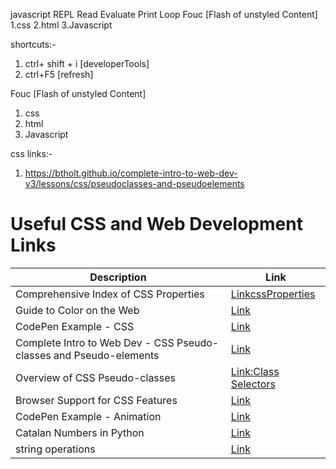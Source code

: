
javascript
REPL Read Evaluate Print Loop
Fouc [Flash of unstyled Content]  1.css 2.html 3.Javascript

shortcuts:-

1. ctrl+ shift + i [developerTools]
2. ctrl+F5 [refresh]


Fouc [Flash of unstyled Content]  </br> 
1. css 
2. html
3. Javascript
   


css links:-

1. https://btholt.github.io/complete-intro-to-web-dev-v3/lessons/css/pseudoclasses-and-pseudoelements


# Useful CSS and Web Development Links

| Description                                             | Link                                                        |
|---------------------------------------------------------|-------------------------------------------------------------|
| Comprehensive Index of CSS Properties                   | [LinkcssProperties](https://meiert.com/en/indices/css-properties/) |
| Guide to Color on the Web                               | [Link](https://css-tricks.com/nerds-guide-color-web/)   |
| CodePen Example - CSS                                   | [Link](https://codepen.io/btholt/pen/ELaxOB?editors=1100)|
| Complete Intro to Web Dev - CSS Pseudo-classes and Pseudo-elements| [Link](https://btholt.github.io/complete-intro-to-web-dev-v3/lessons/css/pseudoclasses-and-pseudoelements) |
| Overview of CSS Pseudo-classes                         | [Link:Class Selectors](https://css-tricks.com/pseudo-class-selectors/) |
| Browser Support for CSS Features                       | [Link](https://caniuse.com)                           |
| CodePen Example - Animation                            |[Link](https://codepen.io/juliangarnier/pen/krNqZO)    |
| Catalan Numbers in Python                              |[Link](https://code.golf/catalan-numbers#python)       |
|  string operations                                     |[Link](https://developer.mozilla.org/en-US/)           |

